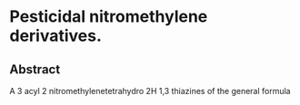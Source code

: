 # Pesticidal nitromethylene derivatives.

## Abstract
A 3 acyl 2 nitromethylenetetrahydro 2H 1,3 thiazines of the general formula